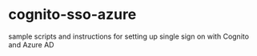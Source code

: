 # cognito-sso-azure
sample scripts and instructions for setting up single sign on with Cognito and Azure AD
